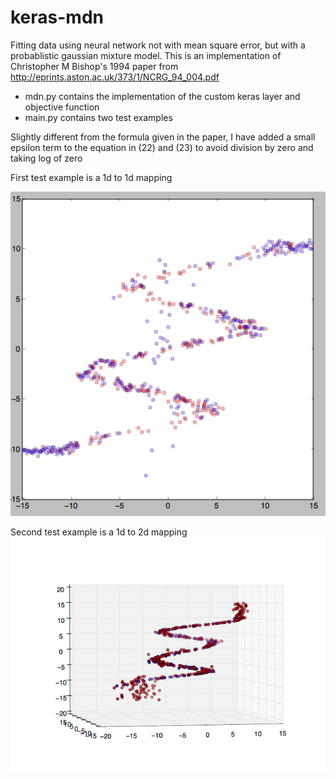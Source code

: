 # keras-mdn

Fitting data using neural network not with mean square error, but with a probablistic gaussian mixture model. This is an implementation of Christopher M Bishop's 1994 paper from http://eprints.aston.ac.uk/373/1/NCRG_94_004.pdf

- mdn.py contains the implementation of the custom keras layer and objective function
- main.py contains two test examples

Slightly different from the formula given in the paper, I have added a small epsilon term to the equation in (22) and (23) to avoid division by zero and taking log of zero

First test example is a 1d to 1d mapping

![Alt text](/screenshots/mdn_in_2d.png?raw=true&style=centerme "mapping 1d to 1d")

Second test example is a 1d to 2d mapping
![Alt text](/screenshots/mdn_3d.png?raw=true&style=centerme "mapping 1d to 2d")
